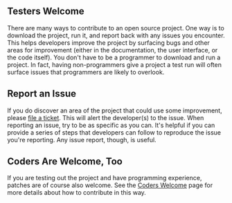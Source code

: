 ## Testers Welcome

There are many ways to contribute to an open source project.  One way is to download the project, run it, and report back with any issues you encounter.  This helps developers improve the project by surfacing bugs and other areas for improvement (either in the documentation, the user interface, or the code itself).  You don't have to be a programmer to download and run a project.  In fact, having non-programmers give a project a test run will often surface issues that programmers are likely to overlook.

## Report an Issue

If you do discover an area of the project that could use some improvement, please <a href="https://github.com/ksclarke/freelib-utils/issues" title="Issues" target="_blank">file a ticket</a>.  This will alert the developer(s) to the issue.  When reporting an issue, try to be as specific as you can.  It's helpful if you can provide a series of steps that developers can follow to reproduce the issue you're reporting.  Any issue report, though, is useful.

## Coders Are Welcome, Too

If you are testing out the project and have programming experience, patches are of course also welcome.  See the [Coders Welcome](coders-welcome.html "Coder's Welcome") page for more details about how to contribute in this way.
